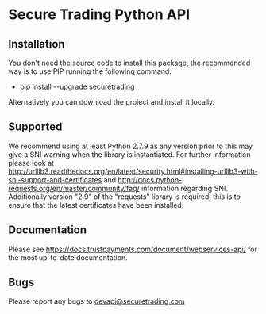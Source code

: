 # Secure Trading Python API

## Installation

You don't need the source code to install this package, the recommended way is to use PIP running the following command:

* pip install --upgrade securetrading

Alternatively you can download the project and install it locally.

## Supported

We recommend using at least Python 2.7.9  as any version prior to this may give a SNI warning when the library is instantiated. For further information please look at http://urllib3.readthedocs.org/en/latest/security.html#installing-urllib3-with-sni-support-and-certificates and http://docs.python-requests.org/en/master/community/faq/ information regarding SNI. Additionally version "2.9" of the "requests" library is required, this is to ensure that the latest certificates have been installed.

## Documentation

Please see https://docs.trustpayments.com/document/webservices-api/ for the most up-to-date documentation.

## Bugs

Please report any bugs to devapi@securetrading.com

